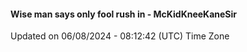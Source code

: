 #### Wise man says only fool rush in - McKidKneeKaneSir
Updated on 06/08/2024 - 08:12:42 (UTC) Time Zone
